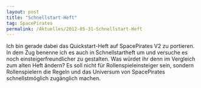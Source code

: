 ```yaml
---
layout: post
title: "Schnellstart-Heft"
tag: SpacePirates
permalink: /Aktuelles/2012-05-31-Schnellstart-Heft
---
```


Ich bin gerade dabei das Quickstart-Heft auf SpacePirates V2 zu portieren. In dem Zug benenne ich es auch in Schnellstartheft um und versuche es noch einsteigerfreundlicher zu gestalten. Was würdet ihr denn im Vergleich zum alten Heft ändern? Es soll nicht für Rollenspieleinsteiger sein, sondern Rollenspielern die Regeln und das Universum von SpacePirates schnellstmöglich zugänglich machen.

